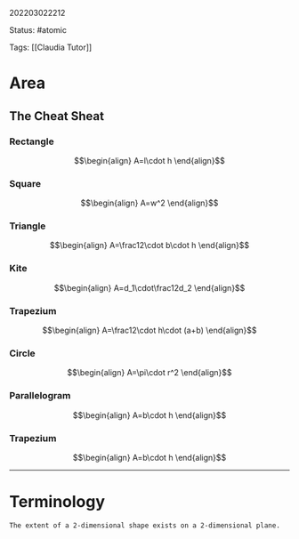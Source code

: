202203022212

Status: #atomic

Tags: [[Claudia Tutor]]

# Area
## The Cheat Sheat
### Rectangle
$$\begin{align}
A=l\cdot h
\end{align}$$
### Square
$$\begin{align}
A=w^2
\end{align}$$
### Triangle
$$\begin{align}
A=\frac12\cdot b\cdot h
\end{align}$$
### Kite
$$\begin{align}
A=d_1\cdot\frac12d_2
\end{align}$$
### Trapezium
$$\begin{align}
A=\frac12\cdot h\cdot (a+b)
\end{align}$$
### Circle
$$\begin{align}
A=\pi\cdot r^2
\end{align}$$
### Parallelogram
$$\begin{align}
A=b\cdot h
\end{align}$$
### Trapezium
$$\begin{align}
A=b\cdot h
\end{align}$$

---
# Terminology
```ad-Definition
The extent of a 2-dimensional shape exists on a 2-dimensional plane.
```